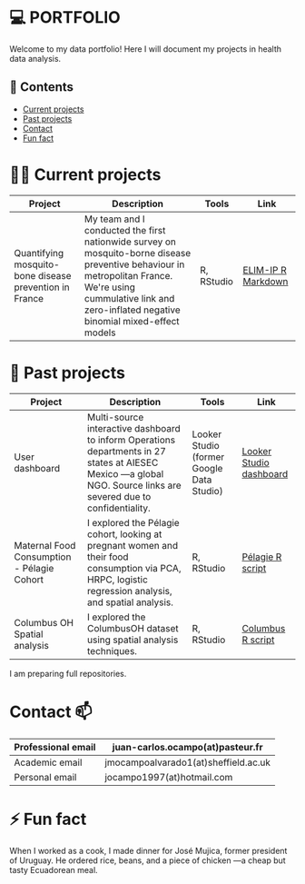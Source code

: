 # :computer: PORTFOLIO
Welcome to my data portfolio! Here I will document my projects in health data analysis.

## :briefcase: Contents
- [Current projects](#currrent-projects)
- [Past projects](#past-projects)
- [Contact](#contact)
- [Fun fact](#fun-fact)

# :man_technologist: Current projects

| Project | Description | Tools | Link |
|---|---|---|---|
| Quantifying mosquito-bone disease prevention in France | My team and I conducted the first nationwide survey on mosquito-borne disease preventive behaviour in metropolitan France. We're using cummulative link and zero-inflated negative binomial mixed-effect models | R, RStudio | [ELIM-IP R Markdown](https://drive.google.com/file/d/1jLJKWd6LvzgPBUYMFRyhX8wNjfarqM5n/view?usp=drive_link) |

# 🔭 Past projects

| Project | Description | Tools | Link |
|---|---|---|---|
| User dashboard | Multi-source interactive dashboard to inform Operations departments in 27 states at AIESEC Mexico —a global NGO. Source links are severed due to confidentiality. | Looker Studio (former Google Data Studio) | [Looker Studio dashboard](https://lookerstudio.google.com/s/lv4_NVGgpaE)|
| Maternal Food Consumption - Pélagie Cohort | I explored the Pélagie cohort, looking at pregnant women and their food consumption via PCA, HRPC, logistic regression analysis, and spatial analysis. | R, RStudio | [Pélagie R script](https://drive.google.com/file/d/1n-QfzRHYzvz6knLk0YQ3oKBdQTKulL8g/view?usp=drive_link)|
| Columbus OH Spatial analysis | I explored the ColumbusOH dataset using spatial analysis techniques. | R, RStudio | [Columbus R script](https://drive.google.com/file/d/1yOd8b_SwdeCeB8sNT8uxPFQ67ySE4Uwx/view?usp=drive_link)|
I am preparing full repositories.

# Contact 📫

| Professional email | juan-carlos.ocampo(at)pasteur.fr | 
|---|---|
| Academic email | jmocampoalvarado1(at)sheffield.ac.uk |
| Personal email | jocampo1997(at)hotmail.com |


# ⚡ Fun fact
When I worked as a cook, I made dinner for José Mujica, former president of Uruguay. He ordered rice, beans, and a piece of chicken —a cheap but tasty Ecuadorean meal.

<!--
**jcoa05/jcoa05** is a ✨ _special_ ✨ repository because its `README.md` (this file) appears on your GitHub profile.

Here are some ideas to get you started:

- 🔭 I’m currently working on ...
- 🌱 I’m currently learning ...
- 👯 I’m looking to collaborate on ...
- 🤔 I’m looking for help with ...
- 💬 Ask me about ...
- 📫 How to reach me: ...
- 😄 Pronouns: ...
- ⚡ Fun fact: ...
-->
